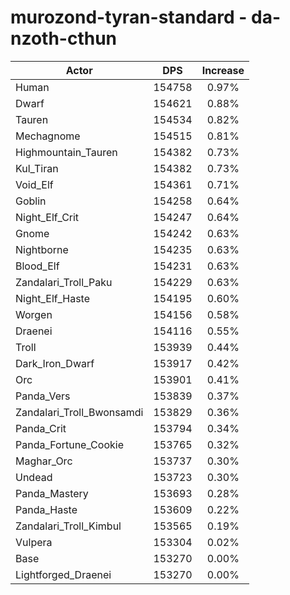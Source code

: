 # murozond-tyran-standard - da-nzoth-cthun
| Actor | DPS | Increase |
|---|:---:|:---:|
|Human|154758|0.97%|
|Dwarf|154621|0.88%|
|Tauren|154534|0.82%|
|Mechagnome|154515|0.81%|
|Highmountain_Tauren|154382|0.73%|
|Kul_Tiran|154382|0.73%|
|Void_Elf|154361|0.71%|
|Goblin|154258|0.64%|
|Night_Elf_Crit|154247|0.64%|
|Gnome|154242|0.63%|
|Nightborne|154235|0.63%|
|Blood_Elf|154231|0.63%|
|Zandalari_Troll_Paku|154229|0.63%|
|Night_Elf_Haste|154195|0.60%|
|Worgen|154156|0.58%|
|Draenei|154116|0.55%|
|Troll|153939|0.44%|
|Dark_Iron_Dwarf|153917|0.42%|
|Orc|153901|0.41%|
|Panda_Vers|153839|0.37%|
|Zandalari_Troll_Bwonsamdi|153829|0.36%|
|Panda_Crit|153794|0.34%|
|Panda_Fortune_Cookie|153765|0.32%|
|Maghar_Orc|153737|0.30%|
|Undead|153723|0.30%|
|Panda_Mastery|153693|0.28%|
|Panda_Haste|153609|0.22%|
|Zandalari_Troll_Kimbul|153565|0.19%|
|Vulpera|153304|0.02%|
|Base|153270|0.00%|
|Lightforged_Draenei|153270|0.00%|

